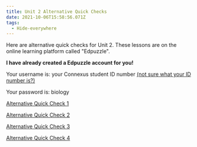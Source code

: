 ```yaml
---
title: Unit 2 Alternative Quick Checks
date: 2021-10-06T15:58:56.071Z
tags:
  - Hide-everywhere
---
```

Here are alternative quick checks for Unit 2. These lessons are on the online learning platform called "Edpuzzle". 

**I have already created a Edpuzzle account for you!**

Your username is: your Connexus student ID number [(not sure what your ID number is?)](/posts/how-to-find-your-student-id/)

Your password is: biology

[Alternative Quick Check 1](https://edpuzzle.com/assignments/615dc1e9d950d8419c5de82e/watch)

[Alternative Quick Check 2](https://edpuzzle.com/assignments/615dc26282d837417e7e0267/watch)

[Alternative Quick Check 3](https://edpuzzle.com/assignments/615dc26282d837417e7e0267/watch)

[Alternative Quick Check 4](https://edpuzzle.com/assignments/615dd1c507be9841a66fc43a/watch)